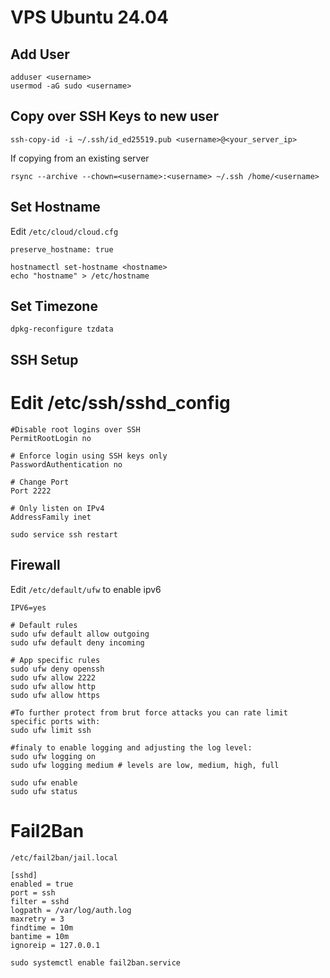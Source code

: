 # VPS Ubuntu 24.04

## Add User

```
adduser <username>
usermod -aG sudo <username>
```

## Copy over SSH Keys to new user

```
ssh-copy-id -i ~/.ssh/id_ed25519.pub <username>@<your_server_ip>
```


If copying from an existing server

```
rsync --archive --chown=<username>:<username> ~/.ssh /home/<username>
```

## Set Hostname

Edit `/etc/cloud/cloud.cfg`

```
preserve_hostname: true
```

```
hostnamectl set-hostname <hostname>
echo "hostname" > /etc/hostname
```

## Set Timezone

```
dpkg-reconfigure tzdata
```

## SSH Setup

# Edit /etc/ssh/sshd_config

```
#Disable root logins over SSH
PermitRootLogin no

# Enforce login using SSH keys only
PasswordAuthentication no

# Change Port
Port 2222

# Only listen on IPv4
AddressFamily inet
```

`sudo service ssh restart`

## Firewall

Edit `/etc/default/ufw` to enable ipv6

```
IPV6=yes
```

```
# Default rules
sudo ufw default allow outgoing
sudo ufw default deny incoming

# App specific rules
sudo ufw deny openssh
sudo ufw allow 2222
sudo ufw allow http
sudo ufw allow https

#To further protect from brut force attacks you can rate limit specific ports with:
sudo ufw limit ssh

#finaly to enable logging and adjusting the log level:
sudo ufw logging on
sudo ufw logging medium # levels are low, medium, high, full
```

```
sudo ufw enable
sudo ufw status
```

# Fail2Ban

`/etc/fail2ban/jail.local`

```
[sshd]
enabled = true
port = ssh
filter = sshd
logpath = /var/log/auth.log
maxretry = 3
findtime = 10m
bantime = 10m
ignoreip = 127.0.0.1
```

```
sudo systemctl enable fail2ban.service
```
